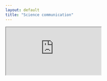 ```yaml
---
layout: default
title: "Science communication"
---
```


<div id="small-dialog" class="zoom-anim-dialog mfp-hide">
                            <iframe src="https://youtu.be/Bv1kkVsz5CM" allowfullscreen>
